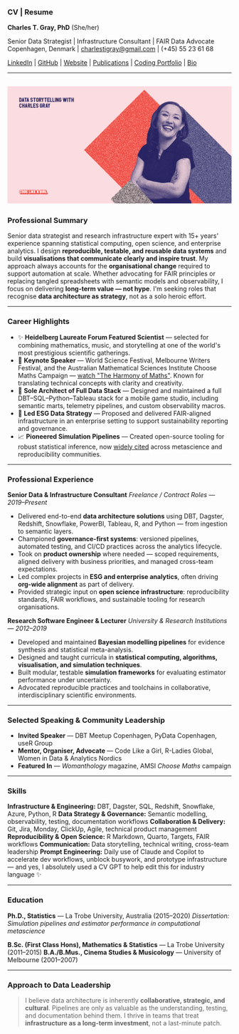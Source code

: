 ### CV | Resume

**Charles T. Gray, PhD** (She/her)

Senior Data Strategist | Infrastructure Consultant | FAIR Data Advocate
Copenhagen, Denmark | [charlestigray@gmail.com](mailto:charlestigray@gmail.com) | (+45) 55 23 61 68

[LinkedIn](https://www.linkedin.com/in/charles-t-gray/) | [GitHub](https://github.com/softloud) | [Website](https://softloud.github.io/good-enough/) | [Publications](https://scholar.google.com/citations?user=7ZGTepkAAAAJ&hl=en) | [Coding Portfolio](https://softloud.github.io/good-enough/research/research.html#code) | [Bio](https://softloud.github.io/good-enough/lab.html#dr-charles-t.-gray-cto-datapunk-founder)

---

## ![](codelikeagirl.jpg)

### Professional Summary

Senior data strategist and research infrastructure expert with 15+ years' experience spanning statistical computing, open science, and enterprise analytics. I design **reproducible, testable, and reusable data systems** and build **visualisations that communicate clearly and inspire trust**. My approach always accounts for the **organisational change** required to support automation at scale. Whether advocating for FAIR principles or replacing tangled spreadsheets with semantic models and observability, I focus on delivering **long-term value — not hype**. I'm seeking roles that recognise **data architecture as strategy**, not as a solo heroic effort.

---

### Career Highlights

* ✨ **Heidelberg Laureate Forum Featured Scientist** — selected for combining mathematics, music, and storytelling at one of the world's most prestigious scientific gatherings.
* 🎤 **Keynote Speaker** — World Science Festival, Melbourne Writers Festival, and the Australian Mathematical Sciences Institute Choose Maths Campaign — [watch "The Harmony of Maths"](https://www.youtube.com/watch?v=o0Rqz8Hgacc). Known for translating technical concepts with clarity and creativity.
* 🧹 **Sole Architect of Full Data Stack** — Designed and maintained a full DBT–SQL–Python–Tableau stack for a mobile game studio, including semantic marts, telemetry pipelines, and custom observability macros.
* 🚀 **Led ESG Data Strategy** — Proposed and delivered FAIR-aligned infrastructure in an enterprise setting to support sustainability reporting and governance.
* 📈 **Pioneered Simulation Pipelines** — Created open-source tooling for robust statistical inference, now [widely cited](https://scholar.google.com/citations?user=7ZGTepkAAAAJ&hl=en) across metascience and reproducibility communities.

---

### Professional Experience

**Senior Data & Infrastructure Consultant**
*Freelance / Contract Roles — 2019–Present*

* Delivered end-to-end **data architecture solutions** using DBT, Dagster, Redshift, Snowflake, PowerBI, Tableau, R, and Python — from ingestion to semantic layers.
* Championed **governance-first systems**: versioned pipelines, automated testing, and CI/CD practices across the analytics lifecycle.
* Took on **product ownership** where needed — scoped requirements, aligned delivery with business priorities, and managed cross-team expectations.
* Led complex projects in **ESG and enterprise analytics**, often driving **org-wide alignment** as part of delivery.
* Provided strategic input on **open science infrastructure**: reproducibility standards, FAIR workflows, and sustainable tooling for research organisations.

**Research Software Engineer & Lecturer**
*University & Research Institutions — 2012–2019*

* Developed and maintained **Bayesian modelling pipelines** for evidence synthesis and statistical meta-analysis.
* Designed and taught curricula in **statistical computing, algorithms, visualisation, and simulation techniques**.
* Built modular, testable **simulation frameworks** for evaluating estimator performance under uncertainty.
* Advocated reproducible practices and toolchains in collaborative, interdisciplinary scientific environments.

---

### Selected Speaking & Community Leadership

* **Invited Speaker** — DBT Meetup Copenhagen, PyData Copenhagen, useR Group
* **Mentor, Organiser, Advocate** — Code Like a Girl, R-Ladies Global, Women in Data & Analytics Nordics
* **Featured In** — *Womanthology* magazine, AMSI *Choose Maths* campaign

---

### Skills

**Infrastructure & Engineering:** DBT, Dagster, SQL, Redshift, Snowflake, Azure, Python, R
**Data Strategy & Governance:** Semantic modelling, observability, testing, documentation workflows
**Collaboration & Delivery:** Git, Jira, Monday, ClickUp, Agile, technical product management
**Reproducibility & Open Science:** R Markdown, Quarto, Targets, FAIR workflows
**Communication:** Data storytelling, technical writing, cross-team leadership
**Prompt Engineering:** Daily use of Claude and Copilot to accelerate dev workflows, unblock busywork, and prototype infrastructure — and yes, I absolutely used a CV GPT to help edit this for industry language ✨

---

### Education

**Ph.D., Statistics** — La Trobe University, Australia (2015–2020)
*Dissertation: Simulation pipelines and estimator performance in computational metascience*

**B.Sc. (First Class Hons), Mathematics & Statistics** — La Trobe University (2011–2015)
**B.A./B.Mus., Cinema Studies & Musicology** — University of Melbourne (2001–2007)

---

### Approach to Data Leadership

> I believe data architecture is inherently **collaborative, strategic, and cultural**. Pipelines are only as valuable as the understanding, testing, and documentation behind them. I thrive in teams that treat **infrastructure as a long-term investment**, not a last-minute patch.
